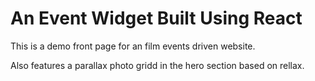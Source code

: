 # An Event Widget Built Using React

This is a demo front page for an film events driven website. 

Also features a parallax photo gridd in the hero section based on rellax.
